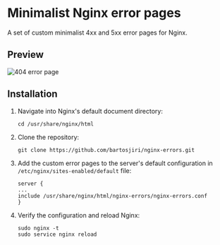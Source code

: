 # Minimalist Nginx error pages

A set of custom minimalist 4xx and 5xx error pages for Nginx.

## Preview
![404 error page](https://i.imgur.com/UhkO7uP.pngg)

## Installation

1. Navigate into Nginx's default document directory:
	```
    cd /usr/share/nginx/html
    ```
2. Clone the repository:
	```
    git clone https://github.com/bartosjiri/nginx-errors.git
    ```

3. Add the custom error pages to the server's default configuration in `/etc/nginx/sites-enabled/default` file:
	```
    server {
    ...
    include /usr/share/nginx/html/nginx-errors/nginx-errors.conf
    }
    ```
4. Verify the configuration and reload Nginx:
	```
    sudo nginx -t
    sudo service nginx reload
    ```